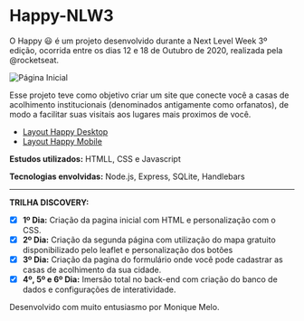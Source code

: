# Happy-NLW3 

O Happy :smiley: é um projeto desenvolvido durante a Next Level Week 3º edição, ocorrida entre os dias 12 e 18 de Outubro de 2020, realizada pela @rocketseat. 

![Página Inicial](https://github.com/guilhermecapitao/nlw3-discovery-happy/blob/master/.github/happy.png)

Esse projeto teve como objetivo criar um site que conecte você a casas de acolhimento institucionais (denominados antigamente como orfanatos), de modo a facilitar suas visitais aos lugares mais proximos de você.

* [Layout Happy Desktop](https://www.figma.com/file/3b0P6pmWr4aYB897oOBRjM/Happy-Web-(Copy)?node-id=0%3A1)
* [Layout Happy Mobile](https://www.figma.com/file/X27FfVxAgy9f5IFa7ONlph/Happy-Mobile?node-id=0%3A1)

**Estudos utilizados:** HTMLL, CSS e Javascript

**Tecnologias envolvidas:** Node.js, Express, SQLite, Handlebars

*** 
**TRILHA DISCOVERY:**
- [X] **1º Dia:** Criação da pagina inicial com HTML e personalização com o CSS.
- [X] **2º Dia:** Criação da segunda página com utilização do mapa gratuito disponibilizado pelo leaflet e personalização dos botões
- [X] **3º Dia:** Criação da pagina do formulário onde você pode cadastrar as casas de acolhimento da sua cidade.
- [X] **4º, 5º e 6º Dia:** Imersão total no back-end com criação do banco de dados e configurações de interatividade.

Desenvolvido com muito entusiasmo por Monique Melo.